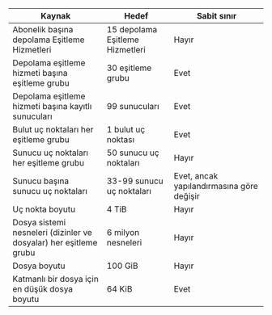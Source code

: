 | Kaynak | Hedef | Sabit sınır |
|----------|--------------|------------|
| Abonelik başına depolama Eşitleme Hizmetleri | 15 depolama Eşitleme Hizmetleri | Hayır |
| Depolama eşitleme hizmeti başına eşitleme grubu | 30 eşitleme grubu | Evet |
| Depolama eşitleme hizmeti başına kayıtlı sunucuları | 99 sunucuları | Evet |
| Bulut uç noktaları her eşitleme grubu | 1 bulut uç noktası | Evet |
| Sunucu uç noktaları her eşitleme grubu | 50 sunucu uç noktaları | Hayır |
| Sunucu başına sunucu uç noktaları | 33-99 sunucu uç noktaları | Evet, ancak yapılandırmasına göre değişir |
| Uç nokta boyutu | 4 TiB | Hayır |
| Dosya sistemi nesneleri (dizinler ve dosyalar) her eşitleme grubu | 6 milyon nesneleri | Hayır |
| Dosya boyutu | 100 GiB | Hayır |
| Katmanlı bir dosya için en düşük dosya boyutu | 64 KiB | Evet |
